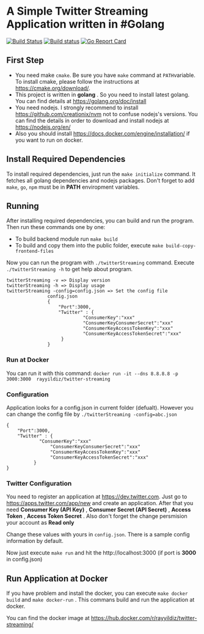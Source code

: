 # A Simple Twitter Streaming Application written in #Golang

[![Build Status](https://travis-ci.org/rayyildiz/twitter-streaming.svg?branch=master)](https://travis-ci.org/rayyildiz/twitter-streaming)
[![Build status](https://ci.appveyor.com/api/projects/status/6ek3rjd4scu62i7t?svg=true)](https://ci.appveyor.com/project/rayyildiz/twitter-streaming)
[![Go Report Card](https://goreportcard.com/badge/github.com/rayyildiz/twitter-streaming)](https://goreportcard.com/report/github.com/rayyildiz/twitter-streaming)

## First Step

* You need make ```cmake```. Be sure you have ```make``` command at ```PATH```variable. To install cmake, please follow the instructions at https://cmake.org/download/.
* This project is written in **golang** . So you need to install latest golang. You can find details at https://golang.org/doc/install
* You need nodejs. I strongly recommend to install https://github.com/creationix/nvm not to confuse nodejs's versions. You can find the details in order to download and install nodejs at https://nodejs.org/en/
* Also you should install https://docs.docker.com/engine/installation/ if you want to run on docker.

## Install Required Dependencies

To install required dependencies, just run the ```make initialize``` command. It fetches all golang dependencies and nodejs packages. Don't forget to add ```make```, ```go```, ```npm``` must be in **PATH** enviropment variables.


## Running

After installing required dependencies, you can build and run the program. Then run these commands one by one:

* To build backend module run ```make build```
* To build and copy them into the public folder, execute ```make build-copy-frontend-files```

Now you can run the program with ```./twitterStreaming``` command. Execute ```./twitterStreaming -h``` to get help about program.

    twitterStreaming -v => Display version
    twitterStreaming -h => Display usage
    twitterStreaming -config=config.json => Set the config file
                   config.json
                   {
                       "Port":3000,
                       "Twitter" : {
                            	"ConsumerKey":"xxx"
                            	"ConsumerKeyConsumerSecret":"xxx"
                            	"ConsumerKeyAccessTokenKey":"xxx"
                            	"ConsumerKeyAccessTokenSecret":"xxx"
                        }
                   }


### Run at Docker

You can run it with this command: ```docker run -it --dns 8.8.8.8 -p 3000:3000  rayyildiz/twitter-streaming```

### Configuration

Application looks for a config.json in current folder (defualt). However you can change the config file by ```./twitterStreaming -config=abc.json```

	{
	    "Port":3000,
	    "Twitter" : {
				"ConsumerKey":"xxx"
		      		"ConsumerKeyConsumerSecret":"xxx"
		      		"ConsumerKeyAccessTokenKey":"xxx"
		      		"ConsumerKeyAccessTokenSecret":"xxx"
		      }
	}



### Twitter Configuration

You need to register an application at https://dev.twitter.com. Just go to https://apps.twitter.com/app/new and create an application. After that you need **Consumer Key (API Key)** , **Consumer Secret (API Secret)** , **Access Token** , **Access Token Secret** . Also don't forget the change persmision your account as __Read only__

Change these values with yours in ```config.json```. There is a sample config information by default.

Now just execute ```make run``` and hit the http://localhost:3000 (if port is __3000__ in config.json)

## Run Application at Docker

If you have problem and install the docker, you can execute ```make docker build``` and  ```make docker-run``` . This commans build and run the application at docker.

You can find the docker image at https://hub.docker.com/r/rayyildiz/twitter-streaming/
